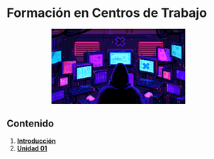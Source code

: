 # Formación en Centros de Trabajo

<div align=center>
<img src="../extras/hacker.gif" alt="me" width="60%">
</div>

## Contenido
1. [__Introducción__](./introducción/README.md)
2. [__Unidad 01__](./unidad%2001/README.md)